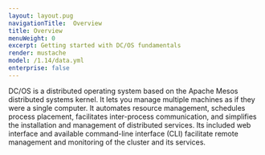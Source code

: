 ```yaml
---
layout: layout.pug
navigationTitle:  Overview
title: Overview
menuWeight: 0
excerpt: Getting started with DC/OS fundamentals
render: mustache
model: /1.14/data.yml
enterprise: false
---
```


DC/OS is a distributed operating system based on the Apache Mesos distributed systems kernel. It lets you manage multiple machines as if they were a single computer. It automates resource management, schedules process placement, facilitates inter-process communication, and simplifies the installation and management of distributed services. Its included web interface and available command-line interface (CLI) facilitate remote management and monitoring of the cluster and its services.
